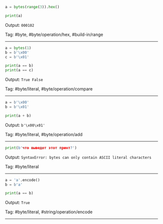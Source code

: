 ```python
a = bytes(range(3)).hex()

print(a)
```

Output: `000102`

Tag: #byte, #byte/operation/hex, #build-in/range

---

```python
a = bytes(1)
b = b'\x00'
c = b'\x01'

print(a == b)
print(a == c)
```
Output: `True False`

Tag: #byte/literal, #byte/operation/compare

---

```python
a = b'\x00'
b = b'\x01'

print(a + b)
```
Output: `b'\x00\x01'`

Tag: #byte/literal, #byte/operation/add

---

```python
print(b'что выведет этот принт?')
```
Output: `SyntaxError: bytes can only contain ASCII literal characters`

Tag: #byte/literal

---

```python
a = 'a'.encode()
b = b'a'

print(a == b)
```
Output: `True`

Tag: #byte/literal, #string/operation/encode

---

